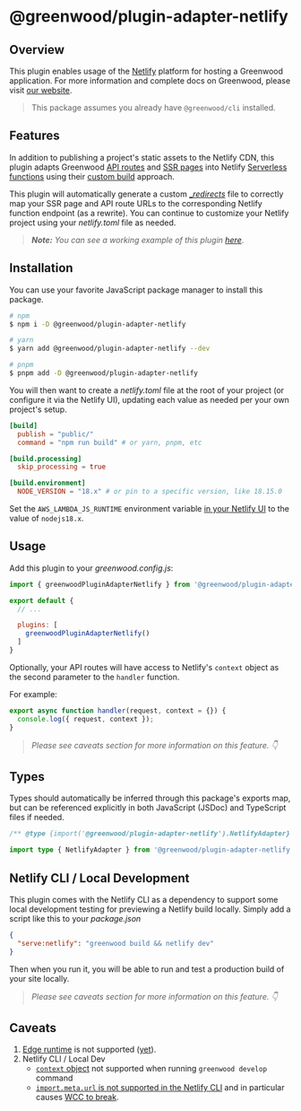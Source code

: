 # @greenwood/plugin-adapter-netlify

## Overview

This plugin enables usage of the [Netlify](https://www.netlify.com/) platform for hosting a Greenwood application.  For more information and complete docs on Greenwood, please visit [our website](https://www.greenwoodjs.dev).

> This package assumes you already have `@greenwood/cli` installed.

## Features

In addition to publishing a project's static assets to the Netlify CDN, this plugin adapts Greenwood [API routes](https://www.greenwoodjs.dev/docs/pages/api-routes/) and [SSR pages](https://www.greenwoodjs.dev/docs/docs/pages/server-rendering/) into Netlify [Serverless functions](https://docs.netlify.com/functions/overview/) using their [custom build](https://docs.netlify.com/functions/deploy/?fn-language=js#custom-build-2) approach.

This plugin will automatically generate a custom [__redirects_](https://docs.netlify.com/routing/redirects/) file to correctly map your SSR page and API route URLs to the corresponding Netlify function endpoint (as a rewrite).  You can continue to customize your Netlify project using your _netlify.toml_ file as needed.

> _**Note:** You can see a working example of this plugin [here](https://github.com/ProjectEvergreen/greenwood-demo-adapter-netlify)_.


## Installation

You can use your favorite JavaScript package manager to install this package.

```bash
# npm
$ npm i -D @greenwood/plugin-adapter-netlify

# yarn
$ yarn add @greenwood/plugin-adapter-netlify --dev

# pnpm
$ pnpm add -D @greenwood/plugin-adapter-netlify
```


You will then want to create a _netlify.toml_ file at the root of your project (or configure it via the Netlify UI), updating each value as needed per your own project's setup.

```toml
[build]
  publish = "public/"
  command = "npm run build" # or yarn, pnpm, etc

[build.processing]
  skip_processing = true

[build.environment]
  NODE_VERSION = "18.x" # or pin to a specific version, like 18.15.0
```

Set the `AWS_LAMBDA_JS_RUNTIME` environment variable [in your Netlify UI](https://answers.netlify.com/t/aws-lambda-js-runtime-nodejs14-x/32161/2) to the value of  `nodejs18.x`.


## Usage

Add this plugin to your _greenwood.config.js_:

```javascript
import { greenwoodPluginAdapterNetlify } from '@greenwood/plugin-adapter-netlify';

export default {
  // ...

  plugins: [
    greenwoodPluginAdapterNetlify()
  ]
}
```

Optionally, your API routes will have access to Netlify's `context` object as the second parameter to the `handler` function.

For example:
```js
export async function handler(request, context = {}) {
  console.log({ request, context });
}
```

> _Please see caveats section for more information on this feature. 👇_

## Types

Types should automatically be inferred through this package's exports map, but can be referenced explicitly in both JavaScript (JSDoc) and TypeScript files if needed.

```js
/** @type {import('@greenwood/plugin-adapter-netlify').NetlifyAdapter} */
```

```ts
import type { NetlifyAdapter } from '@greenwood/plugin-adapter-netlify';
```

## Netlify CLI / Local Development

This plugin comes with the Netlify CLI as a dependency to support some local development testing for previewing a Netlify build locally.  Simply add a script like this to your _package.json_
```json
{
  "serve:netlify": "greenwood build && netlify dev"
}
```

Then when you run it, you will be able to run and test a production build of your site locally.

> _Please see caveats section for more information on this feature. 👇_

## Caveats

1. [Edge runtime](https://docs.netlify.com/edge-functions/overview/) is not supported ([yet](https://github.com/ProjectEvergreen/greenwood/issues/1141)).
1. Netlify CLI / Local Dev
    - [`context` object](https://docs.netlify.com/functions/create/?fn-language=js#code-your-function-2) not supported when running `greenwood develop` command
    - [`import.meta.url` is not supported in the Netlify CLI](https://github.com/netlify/cli/issues/4601) and in particular causes [WCC to break](https://github.com/ProjectEvergreen/greenwood-demo-adapter-netlify#-importmetaurl).